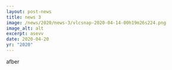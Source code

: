 ```yaml
---
layout: post-news
title: news 3
image: /news/2020/news-3/vlcsnap-2020-04-14-00h19m26s224.png
image_alt: alt
excerpt: asevv
date: 2020-04-20
yr: "2020"
---
```

afber